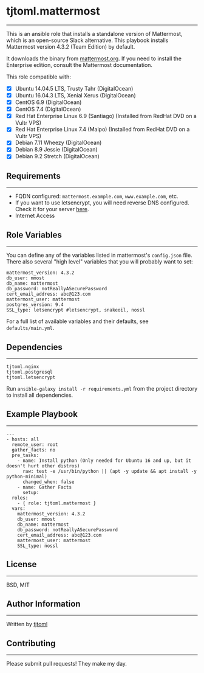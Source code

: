 # tjtoml.mattermost
---
This is an ansible role that installs a standalone version of Mattermost, which is an open-source Slack alternative.
This playbook installs Mattermost version 4.3.2 (Team Edition) by default.

It downloads the binary from [mattermost.org](https://www.mattermost.org/download/). If you need to install the Enterprise
edition, consult the Mattermost documentation.

This role compatible with:
- [x] Ubuntu 14.04.5 LTS, Trusty Tahr (DigitalOcean)
- [x] Ubuntu 16.04.3 LTS, Xenial Xerus (DigitalOcean)
- [x] CentOS 6.9  (DigitalOcean)
- [x] CentOS 7.4 (DigitalOcean)
- [x] Red Hat Enterprise Linux 6.9 (Santiago) (Installed from RedHat DVD on a Vultr VPS)
- [x] Red Hat Enterprise Linux 7.4 (Maipo) (Installed from RedHat DVD on a Vultr VPS)
- [x] Debian 7.11 Wheezy (DigitalOcean)
- [x] Debian 8.9 Jessie (DigitalOcean)
- [x] Debian 9.2 Stretch (DigitalOcean)

## Requirements
---
* FQDN configured: `mattermost.example.com`, `www.example.com`, etc.
* If you want to use letsencrypt, you will need reverse DNS configured. Check it for your server [here](https://www.whatismyip.com/reverse-dns-lookup/).
* Internet Access

## Role Variables
---
You can define any of the variables listed in mattermost's `config.json` file. There also several "high level" variables that you will probably want to set:
```
mattermost_version: 4.3.2
db_user: mmost
db_name: mattermost
db_password: notReallyASecurePassword
cert_email_address: abc@123.com
mattermost_user: mattermost
postgres_version: 9.4
SSL_type: letsencrypt #letsencrypt, snakeoil, nossl
```
For a full list of available variables and their defaults, see `defaults/main.yml`.

## Dependencies
---
```
tjtoml.nginx
tjtoml.postgresql
tjtoml.letsencrypt
```
Run `ansible-galaxy install -r requirements.yml` from the project directory to install all dependencies.

## Example Playbook
---
```
---
- hosts: all
  remote_user: root
  gather_facts: no
  pre_tasks:
    - name: Install python (Only needed for Ubuntu 16 and up, but it doesn't hurt other distros)
      raw: test -e /usr/bin/python || (apt -y update && apt install -y python-minimal)
      changed_when: false
    - name: Gather Facts
      setup:
  roles:
    - { role: tjtoml.mattermost }
  vars:
    mattermost_version: 4.3.2
    db_user: mmost
    db_name: mattermost
    db_password: notReallyASecurePassword
    cert_email_address: abc@123.com
    mattermost_user: mattermost
    SSL_type: nossl
```

## License
---
BSD, MIT

## Author Information
---
Written by [tjtoml](https://github.com/tjtoml)

## Contributing
------------
Please submit pull requests! They make my day. 
